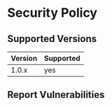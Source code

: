 # Security Policy

## Supported Versions

| Version | Supported          |
| ------- | ------------------ |
| 1.0.x   | yes                |

## Report Vulnerabilities
